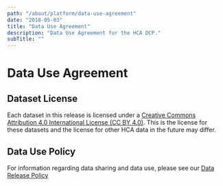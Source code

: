 ```yaml
---
path: "/about/platform/data-use-agreement"
date: "2018-05-03"
title: "Data Use Agreement"
description: "Data Use Agreement for the HCA DCP."
subTitle: ""
---
```


# Data Use Agreement

## Dataset License
Each dataset in this release is licensed under a [Creative Commons Attribution 4.0 International License (CC BY 4.0)](https://creativecommons.org/licenses/by/4.0/). This is the license for these datasets and the license for other HCA data in the future may differ.

## Data Use Policy
For information regarding data sharing and data use, please see our [Data Release Policy](https://www.humancellatlas.org/data-release-policy/)

